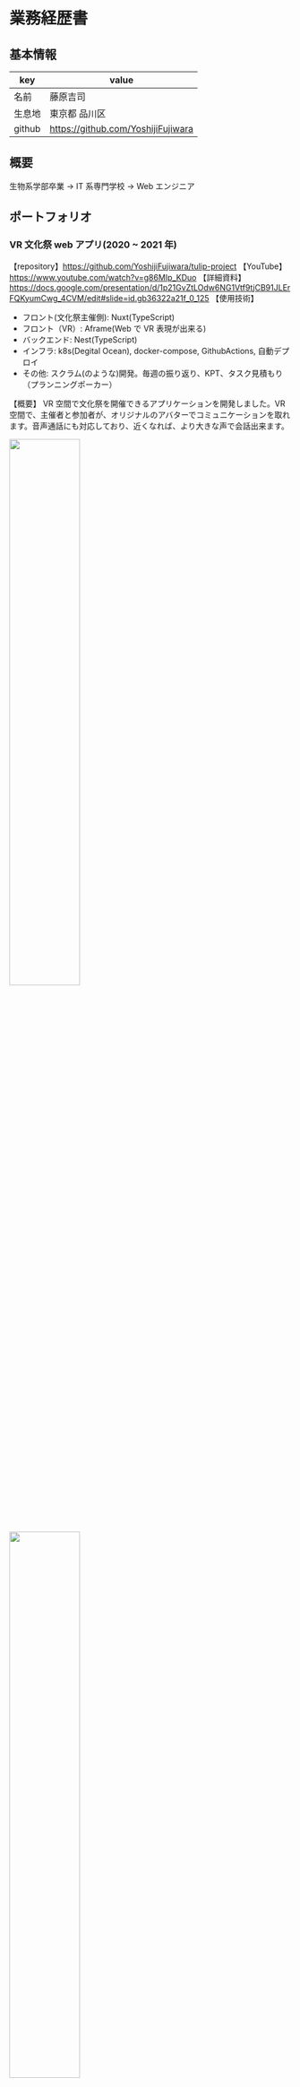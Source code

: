 # 業務経歴書

## 基本情報

| key    | value                              |
| ------ | ---------------------------------- |
| 名前   | 藤原吉司                           |
| 生息地 | 東京都 品川区                      |
| github | https://github.com/YoshijiFujiwara |

## 概要

生物系学部卒業 -> IT 系専門学校 -> Web エンジニア

## ポートフォリオ

### VR 文化祭 web アプリ(2020 ~ 2021 年)

【repository】https://github.com/YoshijiFujiwara/tulip-project
【YouTube】https://www.youtube.com/watch?v=g86MIp_KDuo
【詳細資料】https://docs.google.com/presentation/d/1p21GvZtLOdw6NG1Vtf9tjCB91JLErFQKyumCwg_4CVM/edit#slide=id.gb36322a21f_0_125
【使用技術】

-   フロント(文化祭主催側): Nuxt(TypeScript)
-   フロント（VR）: Aframe(Web で VR 表現が出来る)
-   バックエンド: Nest(TypeScript)
-   インフラ: k8s(Degital Ocean), docker-compose, GithubActions, 自動デプロイ
-   その他: スクラム(のような)開発。毎週の振り返り、KPT、タスク見積もり（プランニングポーカー）

【概要】
VR 空間で文化祭を開催できるアプリケーションを開発しました。VR 空間で、主催者と参加者が、オリジナルのアバターでコミュニケーションを取れます。音声通話にも対応しており、近くなれば、より大きな声で会話出来ます。

<img src="/images/tulip1.png" width="50%"/>
<img src="/images/tulip2.png" width="50%"/>

### 学習支援 Web アプリ(2020 年)

【repository】https://github.com/YoshijiFujiwara/himawari-project
【詳細資料】https://docs.google.com/presentation/d/1zWnowbMBMLSX05G95I5AbfSYCDozMrFKlVWgK3jLZxo/edit#slide=id.g8d2384fef3_8_7
【使用技術】

-   フロント: Vue(TypeScript)
-   バックエンド: Nest(TypeScript)
-   インフラ: k8s(Degital Ocean), skaffold, docker-compose, GithubActions, 自動デプロイ
-   その他: スクラム(のような)開発。毎週の振り返り、KPT、タスク見積もり（プランニングポーカー）

【概要】github リスペクトの学習支援アプリを開発しました。自分の学習記録をつけていくと、それに伴い、ひまわりが咲くようなデザインです。技術や、マネジメント面においても、10 人程度のメンバーが効率よく開発出来るように、自動デプロイやレビュー文化、インフラ整備、front と backend の言語統一などを行いました。
<img src="/images/himawari.png" width="50%"/>
<img src="/images/himawari_infra.png" width="50%"/>

### web デベロッパースキルツリー (2019 年)

【本番 URL】https://webdeveloper-skilltree.now.sh/
【repository】https://github.com/YoshijiFujiwara/web-developer-skill-calculator
【使用技術】Nuxt
【概要】２日で作成しました。ゲームによくあるスキルツリーを意識して作りました。上からポチポチしていくと、下のスキルが開放されます。背景のスタイルの変化などに、Vue のリアクティブな処理を活用しました。
<img src="/images/web_dev.png" width="50%"/>

### サボり共有アプリ (2019 年)

【google play store URL】https://play.google.com/store/apps/details?id=com.yoshijiFujiwara.saborie
【repository】https://github.com/YoshijiFujiwara/vue-native-saborie / https://github.com/YoshijiFujiwara/golang-saborie
【使用技術】**Vue Native** / Golang / Neo4j
【概要】サボりを共有するアプリを作りたいが、Vue で書きたい！。そんな願いを Vue Native が叶えてくれました。(React Native をうまいことラップして作ったそうです)
また、バックエンドの API は、Go でノンフレームワークで書いてみました。
データベースには、key/value 型の特徴と、RDS の特徴を持つ、グラフデータベースの一種である Neo4j を使いました。
<img src="/images/saborie.png" width="50%"/>

### slack のような SPA (2019 年)

【repository】https://github.com/YoshijiFujiwara/zlack-docker-2 など
【使用技術】Nuxt.js / LaravelAPI / JWT
【概要】初めての SPA 開発ということで、とっつきやすそうな、Nuxt での開発にチャレンジしました。
また、pusher などの websocket 技術も活用し、「〇〇さんがタイピング中。。」のような機能も作成しました
<img src="/images/zlack.png" width="50%"/>

### 幹事支援アプリのバックエンド (2019 年)

【repository】
backend: https://github.com/YoshijiFujiwara/hew-2-backend
front(Android): https://github.com/YoshijiFujiwara/hew-2-android-master
管理者画面(Nuxt): https://github.com/YoshijiFujiwara/hew-2-admin-panel
【使用技術】Laravel / Android / Nuxt / JWT
【概要】バックエンドと管理者画面を主に担当しました。
API の数が多いため、API 仕様書をきちんと定義し、Android 側の開発がスムーズに進むように意識しました
<img src="/images/laravel_api.png" width="50%"/>

また、管理者画面を高速で開発するために、Nuxt で開発しました。

## 主な業務経歴

### 従業員情報をサービス横断で使いやすくする開発(2021 年~)

【所属】freee 株式会社
【プロジェクト概要】freee 人事労務の従業員マスタを、freee 会計などの他サービスから利用しやすくするための機能開発
【担当業務】人事労務以外のサービスでは必要としない従業員情報を洗い出し（ex. 給与情報など) 、それらなしで、従業員作成やサービス間での連携が出来るようにしました。また、一括作成、一括更新機能を作り、ユーザーにとってより使いやすいものを目指しました。

-   React(JS, TypeScript) によるフロントエンドの実装
-   Rails によるバックエンドの実装

### freee プロジェクト管理リリース(2020 年~)

【所属】freee 株式会社 インターン
【プロジェクト概要】freee プロジェクト管理リリース、リリース後新機能追加
【担当業務】新サービスリリースにおいて、新機能のフロントエンド実装を主に担当しました。また、アクセシビリティを高めるための開発も行いました。

-   React(TypeScript) によるフロントエンド実装
-   LightHouse などを使った、アクセシビリティ向上

### エムスリー サマーインターン(2019 年)

【所属】エムスリー インターン
【プロジェクト概要】電子カルテ開発
【担当業務】Rails での新機能実装

### Voyage Group サマーインターン(2019 年)

【所属】Voyage Group インターン
【プロジェクト概要】React, Go の講義。後半は実践型チーム開発
【担当業務】ReactNative/Go を使った Native アプリを開発しました。バックエンドを担当しました。

### Fringe81 サマーインターン(2019 年)

【所属】Fringe81 インターン
【プロジェクト概要】React アプリケーションのリファクタリング
【担当業務】React のサンプルアプリケーションを、極限までコードにこだわってリファクタリングしました。

### Retty サマーインターン(2019 年)

【所属】Retty インターン
【プロジェクト概要】k8s 導入試験
【担当業務】Docker + AWS(Elastic Beanstalk) のアプリケーションを、k8s + GKE に移行するための調査を行いました

### マーケティングオートメーション開発の Laravel リファクタリング(~ 2019 年)

【所属】combz 株式会社 アルバイト
【プロジェクト概要】新規開発
【担当業務】Laravel API のリファクタリング

-   ORM を使用しやすいテーブル設計
-   RESTFul なルーティング設計
-   権限管理を Laravel 推奨のライブラリに変更
-   NoSQL 導入
